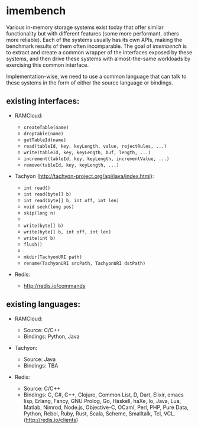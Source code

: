 # imembench
Various in-memory storage systems exist today that offer similar functionality
but with different features (some more performant, others more reliable). Each
of the systems usually has its own APIs, making the benchmark results of them
often incomparable. The goal of *imembench* is to extract and create a common
wrapper of the interfaces exposed by these systems, and then drive these systems
with almost-the-same workloads by exercising this common interface. 

Implementation-wise, we need to use a common language that can talk to these
systems in the form of either the source language or bindings. 

## existing interfaces:
- RAMCloud:
  * `createTable(name)`
  * `dropTable(name)`
  * `getTableId(name)`
  * `read(tableId, key, keyLength, value, rejectRules, ...)`
  * `write(tableId, key, keyLength, buf, length, ...)`
  * `increment(tableId, key, keyLength, incrementValue, ...)`
  * `remove(tableId, key, keyLength, ...)`

- Tachyon (http://tachyon-project.org/api/java/index.html):
  * `int read()` 
  * `int read(byte[] b)`
  * `int read(byte[] b, int off, int len)`  
  * `void seek(long pos)`
  * `skip(long n)`
  *
  * `write(byte[] b)` 
  * `write(byte[] b, int off, int len)` 
  * `write(int b)` 
  * `flush()`
  *
  * `mkdir(TachyonURI path)`
  * `rename(TachyonURI srcPath, TachyonURI dstPath)` 
- Redis:
  * http://redis.io/commands

## existing languages:
- RAMCloud:
  * Source: C/C++
  * Bindings: Python, Java

- Tachyon:
  * Source: Java
  * Bindings: TBA

- Redis:
  * Source: C/C++
  * Bindings: C, C#, C++, Clojure, Common List, D, Dart, Elixir, emacs lisp,
    Erlang, Fancy, GNU Prolog, Go, Haskell, haXe, Io, Java, Lua, Matlab, Nimrod,
    Node.js, Objective-C, OCaml, Perl, PHP, Pure Data, Python, Rebol, Ruby,
    Rust, Scala, Scheme, Smalltalk, Tcl, VCL. (http://redis.io/clients)
